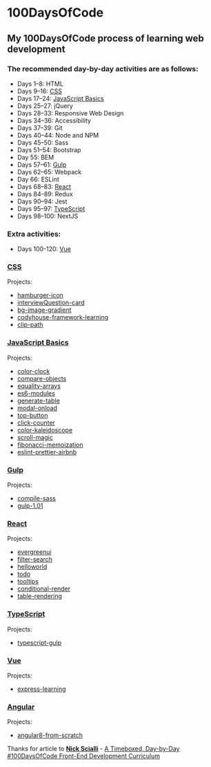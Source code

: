 # 100DaysOfCode

## My 100DaysOfCode process of learning web development

### **The recommended day-by-day activities are as follows:**

- Days 1–8: HTML
- Days 9–16: [CSS](#CSS)
- Days 17–24: [JavaScript Basics](#JavaScript-Basics)
- Days 25–27: jQuery
- Days 28–33: Responsive Web Design
- Days 34–36: Accessibility
- Days 37–39: Git
- Days 40–44: Node and NPM
- Days 45–50: Sass
- Days 51–54: Bootstrap
- Day 55: BEM
- Days 57–61: [Gulp](#Gulp)
- Days 62–65: Webpack
- Day 66: ESLint
- Days 68–83: [React](#React)
- Days 84–89: Redux
- Days 90–94: Jest
- Days 95–97: [TypeScript](#TypeScript)
- Days 98–100: NextJS

### **Extra activities:**

- Days 100-120: [Vue](#Vue)

### [CSS](css)

Projects:

- [hamburger-icon](css/hamburger-icon)
- [interviewQuestion-card](css/interviewQuestion-card)
- [bg-image-gradient](css/bg-image-gradient)
- [codyhouse-framework-learning](css/codyhouse-framework-learning)
- [clip-path](css/clip-path)

### [JavaScript Basics](javascript)

Projects:

- [color-clock](javascript/color-clock)
- [compare-objects](javascript/compare-objects)
- [equality-arrays](javascript/equality-arrays)
- [es6-modules](javascript/es6-modules)
- [generate-table](javascript/generate-table)
- [modal-onload](javascript/modal-onload)
- [top-button](javascript/top-button)
- [click-counter](javascript/click-counter)
- [color-kaleidoscope](javascript/color-kaleidoscope)
- [scroll-magic](javascript/scroll-magic)
- [fibonacci-memoization](javascript/fibonacci-memoization)
- [eslint-prettier-airbnb](javascript/eslint-prettier-airbnb)

### [Gulp](gulp)

Projects:

- [compile-sass](gulp/compile-sass)
- [gulp-1.01](gulp/gulp-1.01)

### [React](react)

Projects:

- [evergreenui](react/evergreenui)
- [filter-search](react/filter-search)
- [helloworld](react/helloworld)
- [todo](react/todo)
- [tooltips](react/tooltips)
- [conditional-render](react/conditional-render)
- [table-rendering](react/table-rendering)

### [TypeScript](TypeScript)

Projects:

- [typescript-gulp](typescript/typescript-gulp)

### [Vue](vue)

Projects:

- [express-learning](vue/express-learning)

### [Angular](angular)

Projects:

- [angular8-from-scratch](angular/angular8-from-scratch/angular-app)

Thanks for article to [__Nick Scialli__](https://twitter.com/nas5w) - [A Timeboxed, Day-by-Day #100DaysOfCode Front-End Development Curriculum](https://levelup.gitconnected.com/a-100daysofcode-timeboxed-front-end-development-curriculum-cb4b6c2081c2)
